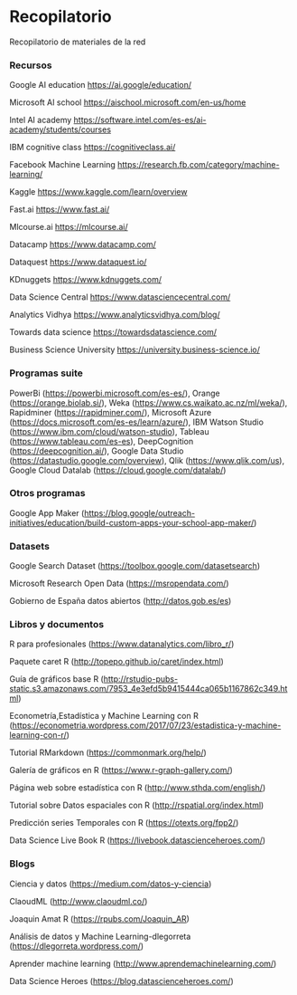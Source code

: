 #  Recopilatorio
Recopilatorio de materiales de la red

### Recursos
Google AI education
https://ai.google/education/

Microsoft AI school
https://aischool.microsoft.com/en-us/home

Intel AI academy
https://software.intel.com/es-es/ai-academy/students/courses

IBM cognitive class
https://cognitiveclass.ai/

Facebook Machine Learning
https://research.fb.com/category/machine-learning/

Kaggle
https://www.kaggle.com/learn/overview

Fast.ai
https://www.fast.ai/

Mlcourse.ai
https://mlcourse.ai/

Datacamp
https://www.datacamp.com/

Dataquest
https://www.dataquest.io/

KDnuggets
https://www.kdnuggets.com/

Data Science Central
https://www.datasciencecentral.com/

Analytics Vidhya
https://www.analyticsvidhya.com/blog/

Towards data science
https://towardsdatascience.com/

Business Science University
https://university.business-science.io/

### Programas suite
PowerBi (https://powerbi.microsoft.com/es-es/), Orange (https://orange.biolab.si/), Weka (https://www.cs.waikato.ac.nz/ml/weka/), Rapidminer (https://rapidminer.com/), Microsoft Azure (https://docs.microsoft.com/es-es/learn/azure/), IBM Watson Studio (https://www.ibm.com/cloud/watson-studio), Tableau (https://www.tableau.com/es-es), DeepCognition (https://deepcognition.ai/), Google Data Studio (https://datastudio.google.com/overview), Qlik (https://www.qlik.com/us), Google Cloud Datalab (https://cloud.google.com/datalab/)

### Otros programas
Google App Maker (https://blog.google/outreach-initiatives/education/build-custom-apps-your-school-app-maker/)

### Datasets
Google Search Dataset
(https://toolbox.google.com/datasetsearch)

Microsoft Research Open Data
(https://msropendata.com/)

Gobierno de España datos abiertos
(http://datos.gob.es/es)

### Libros y documentos
R para profesionales (https://www.datanalytics.com/libro_r/)

Paquete caret R (http://topepo.github.io/caret/index.html)

Guía de gráficos base R (http://rstudio-pubs-static.s3.amazonaws.com/7953_4e3efd5b9415444ca065b1167862c349.html)

Econometría,Estadística y Machine Learning con R (https://econometria.wordpress.com/2017/07/23/estadistica-y-machine-learning-con-r/)

Tutorial RMarkdown (https://commonmark.org/help/)

Galería de gráficos en R (https://www.r-graph-gallery.com/)

Página web sobre estadística con R (http://www.sthda.com/english/)

Tutorial sobre Datos espaciales con R (http://rspatial.org/index.html)

Predicción series Temporales con R (https://otexts.org/fpp2/)

Data Science Live Book R (https://livebook.datascienceheroes.com/)

### Blogs
Ciencia y datos (https://medium.com/datos-y-ciencia)

ClaoudML (http://www.claoudml.co/)

Joaquin Amat R (https://rpubs.com/Joaquin_AR)

Análisis de datos y Machine Learning-dlegorreta (https://dlegorreta.wordpress.com/)

Aprender machine learning (http://www.aprendemachinelearning.com/)

Data Science Heroes (https://blog.datascienceheroes.com/)
